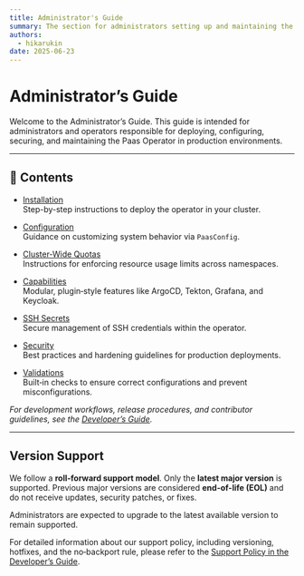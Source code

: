 ```yaml
---
title: Administrator's Guide
summary: The section for administrators setting up and maintaining the Paas Operator.
authors:
  - hikarukin
date: 2025-06-23
---
```


# Administrator’s Guide

Welcome to the Administrator’s Guide. This guide is intended for administrators
and operators responsible for deploying, configuring, securing, and maintaining
the Paas Operator in production environments.

---

## 📘 Contents

- [Installation](install/)  
  Step-by-step instructions to deploy the operator in your cluster.

- [Configuration](configuration/)  
  Guidance on customizing system behavior via `PaasConfig`.

- [Cluster‑Wide Quotas](cluster-wide-quotas/)  
  Instructions for enforcing resource usage limits across namespaces.

- [Capabilities](capabilities/)  
  Modular, plugin‑style features like ArgoCD, Tekton, Grafana, and Keycloak.

- [SSH Secrets](sshSecrets/)  
  Secure management of SSH credentials within the operator.

- [Security](security/)  
  Best practices and hardening guidelines for production deployments.

- [Validations](validations/)  
  Built‑in checks to ensure correct configurations and prevent misconfigurations.

_For development workflows, release procedures, and contributor guidelines, see the [Developer’s Guide](../development-guide/index.md)._

---

## Version Support

We follow a **roll‑forward support model**. Only the **latest major version** is
supported. Previous major versions are considered **end-of-life (EOL)** and do not
receive updates, security patches, or fixes.

Administrators are expected to upgrade to the latest available version to remain supported.

For detailed information about our support policy, including versioning, hotfixes,
and the no‑backport rule, please refer to the [Support Policy in the Developer’s Guide](../development-guide/25_support-policy.md).

